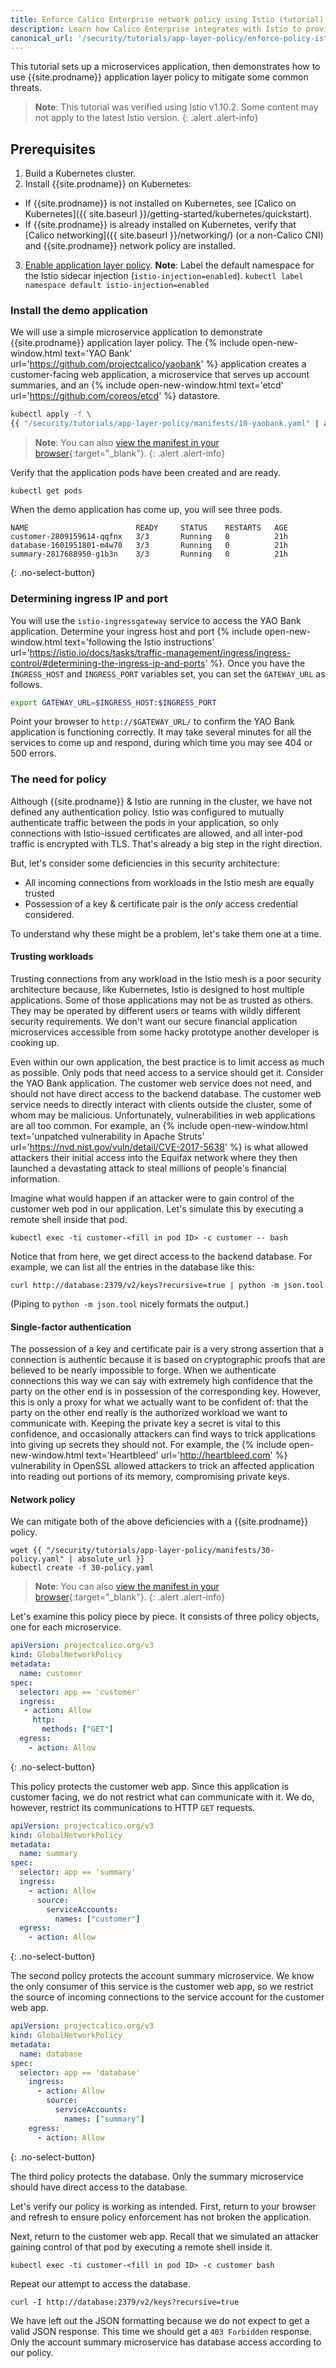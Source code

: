 ```yaml
---
title: Enforce Calico Enterprise network policy using Istio (tutorial)
description: Learn how Calico Enterprise integrates with Istio to provide fine-grained access control using Calico Enterprise network policies enforced within the service mesh and network layer.
canonical_url: '/security/tutorials/app-layer-policy/enforce-policy-istio'
---
```


This tutorial sets up a microservices application, then demonstrates how to use {{site.prodname}} application layer policy to mitigate some common threats.

> **Note**: This tutorial was verified using Istio v1.10.2. Some content may not apply to the latest Istio version.
{: .alert .alert-info}

## Prerequisites

1. Build a Kubernetes cluster.
2. Install {{site.prodname}} on Kubernetes:
  - If {{site.prodname}} is not installed on Kubernetes, see [Calico on Kubernetes]({{ site.baseurl }}/getting-started/kubernetes/quickstart).
  - If {{site.prodname}} is already installed on Kubernetes, verify that [Calico networking]({{ site.baseurl }}/networking/) (or a non-Calico CNI) and {{site.prodname}} network policy are installed.
3. [Enable application layer policy]({{site.baseurl}}/security/app-layer-policy).
  **Note**: Label the default namespace for the Istio sidecar injection (`istio-injection=enabled`).
  `kubectl label namespace default istio-injection=enabled`

### Install the demo application

We will use a simple microservice application to demonstrate {{site.prodname}}
application layer policy.  The {% include open-new-window.html text='YAO Bank'
url='https://github.com/projectcalico/yaobank' %} application creates a
customer-facing web application, a microservice that serves up account
summaries, and an {% include open-new-window.html text='etcd'
url='https://github.com/coreos/etcd' %} datastore.

```bash
kubectl apply -f \
{{ "/security/tutorials/app-layer-policy/manifests/10-yaobank.yaml" | absolute_url }}
```

> **Note**: You can also
> [view the manifest in your browser](manifests/10-yaobank.yaml){:target="_blank"}.
{: .alert .alert-info}

Verify that the application pods have been created and are ready.

    kubectl get pods

When the demo application has come up, you will see three pods.

```
NAME                        READY     STATUS    RESTARTS   AGE
customer-2809159614-qqfnx   3/3       Running   0          21h
database-1601951801-m4w70   3/3       Running   0          21h
summary-2817688950-g1b3n    3/3       Running   0          21h
```
{: .no-select-button}

### Determining ingress IP and port

You will use the `istio-ingressgateway` service to access the YAO Bank
application. Determine your ingress host and port {% include
open-new-window.html text='following the Istio instructions'
url='https://istio.io/docs/tasks/traffic-management/ingress/ingress-control/#determining-the-ingress-ip-and-ports'
%}. Once you have the `INGRESS_HOST` and `INGRESS_PORT` variables set, you can
set the `GATEWAY_URL` as follows.

```bash
export GATEWAY_URL=$INGRESS_HOST:$INGRESS_PORT
```

Point your browser to `http://$GATEWAY_URL/` to confirm the YAO Bank application is functioning
correctly.  It may take several minutes for all the services to come up and respond, during which
time you may see 404 or 500 errors.

### The need for policy

Although {{site.prodname}} & Istio are running in the cluster, we have not defined any authentication
policy. Istio was configured to mutually authenticate traffic between the pods in your application,
so only connections with Istio-issued certificates are allowed, and all inter-pod traffic is encrypted with TLS.  That's already a big step in the right direction.

But, let's consider some deficiencies in this security architecture:

 * All incoming connections from workloads in the Istio mesh are equally trusted
 * Possession of a key & certificate pair is the *only* access credential considered.

To understand why these might be a problem, let's take them one at a time.

#### Trusting workloads

Trusting connections from any workload in the Istio mesh is a poor security architecture because,
like Kubernetes, Istio is designed to host multiple applications.  Some of those applications may
not be as trusted as others.  They may be operated by different users or teams with wildly different
security requirements.  We don't want our secure financial application microservices accessible from
some hacky prototype another developer is cooking up.

Even within our own application, the best practice is to limit access as much
as possible.  Only pods that need access to a service should get it.  Consider
the YAO Bank application.  The customer web service does not need, and should
not have direct access to the backend database.  The customer web service needs
to directly interact with clients outside the cluster, some of whom may be
malicious.  Unfortunately, vulnerabilities in web applications are all too
common.  For example, an {% include open-new-window.html text='unpatched
vulnerability in Apache Struts'
url='https://nvd.nist.gov/vuln/detail/CVE-2017-5638' %} is what allowed
attackers their initial access into the Equifax network where they then
launched a devastating attack to steal millions of people's financial
information.

Imagine what would happen if an attacker were to gain control of the customer web pod in our
application. Let's simulate this by executing a remote shell inside that pod.

    kubectl exec -ti customer-<fill in pod ID> -c customer -- bash

Notice that from here, we get direct access to the backend database.  For example, we can list all the entries in the database like this:

    curl http://database:2379/v2/keys?recursive=true | python -m json.tool

(Piping to `python -m json.tool` nicely formats the output.)

#### Single-factor authentication

The possession of a key and certificate pair is a very strong assertion that a
connection is authentic because it is based on cryptographic proofs that are
believed to be nearly impossible to forge.  When we authenticate connections
this way we can say with extremely high confidence that the party on the other
end is in possession of the corresponding key. However, this is only a proxy
for what we actually want to be confident of: that the party on the other end
really is the authorized workload we want to communicate with.  Keeping the
private key a secret is vital to this confidence, and occasionally attackers
can find ways to trick applications into giving up secrets they should not.
For example, the {% include open-new-window.html text='Heartbleed'
url='http://heartbleed.com' %} vulnerability in OpenSSL allowed attackers to
trick an affected application into reading out portions of its memory,
compromising private keys.

#### Network policy

We can mitigate both of the above deficiencies with a {{site.prodname}} policy.

    wget {{ "/security/tutorials/app-layer-policy/manifests/30-policy.yaml" | absolute_url }}
    kubectl create -f 30-policy.yaml

> **Note**: You can also
> [view the manifest in your browser](manifests/30-policy.yaml){:target="_blank"}.
{: .alert .alert-info}

Let's examine this policy piece by piece.  It consists of three policy objects, one for each
microservice.

```yaml
apiVersion: projectcalico.org/v3
kind: GlobalNetworkPolicy
metadata:
  name: customer
spec:
  selector: app == 'customer'
  ingress:
   - action: Allow
     http:
       methods: ["GET"]
  egress:
    - action: Allow
```
{: .no-select-button}

This policy protects the customer web app.  Since this application is customer facing, we do not
restrict what can communicate with it.  We do, however, restrict its communications to HTTP `GET`
requests.

```yaml
apiVersion: projectcalico.org/v3
kind: GlobalNetworkPolicy
metadata:
  name: summary
spec:
  selector: app == 'summary'
  ingress:
    - action: Allow
      source:
        serviceAccounts:
          names: ["customer"]
  egress:
    - action: Allow
```
{: .no-select-button}

The second policy protects the account summary microservice.  We know the only consumer of this
service is the customer web app, so we restrict the source of incoming connections to the service
account for the customer web app.

```yaml
apiVersion: projectcalico.org/v3
kind: GlobalNetworkPolicy
metadata:
  name: database
spec:
  selector: app == 'database'
    ingress:
      - action: Allow
        source:
          serviceAccounts:
            names: ["summary"]
    egress:
      - action: Allow
```
{: .no-select-button}

The third policy protects the database.  Only the summary microservice should have direct access to
the database.

Let's verify our policy is working as intended.  First, return to your browser and refresh to
ensure policy enforcement has not broken the application.

Next, return to the customer web app.  Recall that we simulated an attacker gaining control of that
pod by executing a remote shell inside it.

    kubectl exec -ti customer-<fill in pod ID> -c customer bash

Repeat our attempt to access the database.

    curl -I http://database:2379/v2/keys?recursive=true

We have left out the JSON formatting because we do not expect to get a valid JSON response. This
time we should get a `403 Forbidden` response.  Only the account summary microservice has database
access according to our policy.
